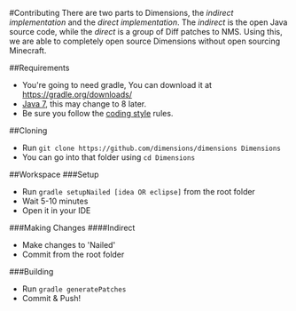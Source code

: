 #Contributing
There are two parts to Dimensions, the *indirect implementation* and the *direct implementation*. The *indirect* is the open Java source code, while the *direct* is a group of Diff patches to NMS. Using this, we are able to completely open source Dimensions without open sourcing Minecraft.

##Requirements
* You're going to need gradle, You can download it at https://gradle.org/downloads/
* [Java 7](http://www.oracle.com/technetwork/java/javase/downloads/jdk7-downloads-1880260.html), this may change to 8 later.
* Be sure you follow the [coding style](https://github.com/Dimensions/Dimensions/blob/master/STYLE.md) rules.

##Cloning
* Run `git clone https://github.com/dimensions/dimensions Dimensions`
* You can go into that folder using `cd Dimensions`

##Workspace
###Setup
* Run `gradle setupNailed [idea OR eclipse]` from the root folder
* Wait 5-10 minutes
* Open it in your IDE

###Making Changes
####Indirect
* Make changes to 'Nailed'
* Commit from the root folder

###Building
* Run `gradle generatePatches`
* Commit & Push!
